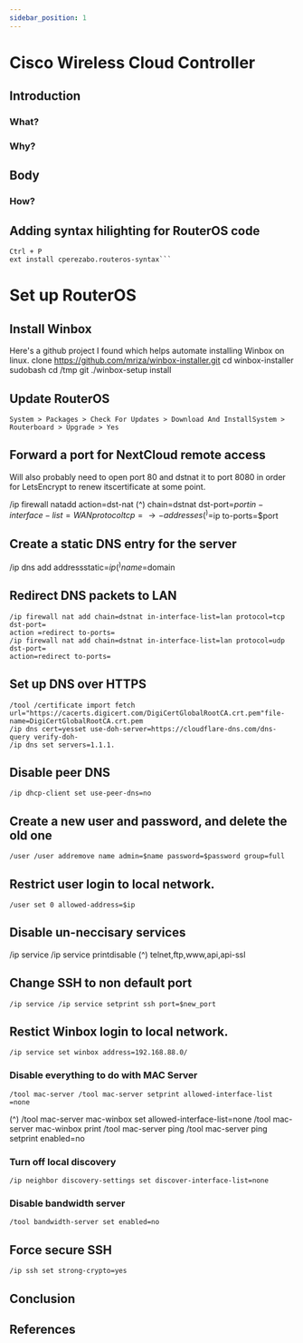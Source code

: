 ```yaml
---
sidebar_position: 1
---
```


# Cisco Wireless Cloud Controller

## Introduction

### What?

### Why?

## Body

### How?

## Adding syntax hilighting for RouterOS code

```
Ctrl + P
ext install cperezabo.routeros-syntax```
```

# Set up RouterOS

## Install Winbox

Here's a github project I found which helps automate installing Winbox on linux. clone https://github.com/mriza/winbox-installer.git cd winbox-installer sudobash cd /tmp git
./winbox-setup install

## Update RouterOS

```
System > Packages > Check For Updates > Download And InstallSystem > Routerboard > Upgrade > Yes
```
## Forward a port for NextCloud remote access

Will also probably need to open port 80 and dstnat it to port 8080 in order for LetsEncrypt to renew itscertificate at some point.

/ip firewall natadd action=dst-nat (^) chain=dstnat dst-port=$port in-interface-list=WAN
protocol tcp =\to-addresses (^) =$ip to-ports=$port

## Create a static DNS entry for the server

/ip dns add addressstatic=$ip (^) name=$domain

## Redirect DNS packets to LAN

```
/ip firewall nat add chain=dstnat in-interface-list=lan protocol=tcp dst-port=
action =redirect to-ports=
/ip firewall nat add chain=dstnat in-interface-list=lan protocol=udp dst-port=
action=redirect to-ports=
```

## Set up DNS over HTTPS

```
/tool /certificate import fetch url="https://cacerts.digicert.com/DigiCertGlobalRootCA.crt.pem"file-name=DigiCertGlobalRootCA.crt.pem
/ip dns cert=yesset use-doh-server=https://cloudflare-dns.com/dns-query verify-doh-
/ip dns set servers=1.1.1.
```
## Disable peer DNS

```
/ip dhcp-client set use-peer-dns=no
```
## Create a new user and password, and delete the old one

```
/user /user addremove name admin=$name password=$password group=full
```
## Restrict user login to local network.

```
/user set 0 allowed-address=$ip
```
## Disable un-neccisary services

/ip service /ip service printdisable (^) telnet,ftp,www,api,api-ssl

## Change SSH to non default port

```
/ip service /ip service setprint ssh port=$new_port
```
## Restict Winbox login to local network.

```
/ip service set winbox address=192.168.88.0/
```
### Disable everything to do with MAC Server

```
/tool mac-server /tool mac-server setprint allowed-interface-list =none
```
(^) /tool mac-server mac-winbox set allowed-interface-list=none
/tool mac-server mac-winbox print
/tool mac-server ping /tool mac-server ping setprint enabled=no

### Turn off local discovery

```
/ip neighbor discovery-settings set discover-interface-list=none
```
### Disable bandwidth server

```
/tool bandwidth-server set enabled=no
```
## Force secure SSH

```
/ip ssh set strong-crypto=yes
```

## Conclusion

## References